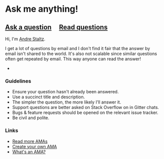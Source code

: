 # Ask me anything!

## [Ask a question](../../issues/new) &nbsp;&nbsp;&nbsp; [Read questions](../../issues?q=is%3Aissue+is%3Aclosed+sort%3Aupdated-desc)

Hi, I'm [Andre Staltz](http://staltz.com/).

I get a lot of questions by email and I don't find it fair that the answer by email isn't shared to the world. It's also not scalable since similar questions often get repeated by email. This way anyone can read the answer!

-

### Guidelines

- Ensure your question hasn't already been answered.
- Use a succinct title and description.
- The simpler the question, the more likely I'll answer it.
- Support questions are better asked on Stack Overflow on in Gitter chats.
- Bugs & feature requests should be opened on the relevant issue tracker.
- Be civil and polite.

### Links

- [Read more AMAs](https://github.com/sindresorhus/amas)
- [Create your own AMA](https://github.com/sindresorhus/amas/blob/master/create-ama.md)
- [What's an AMA?](https://en.wikipedia.org/wiki/Reddit#IAmA_and_AMA)
